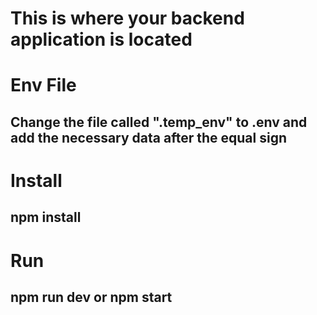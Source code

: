 # This is where your backend application is located

# Env File

## Change the file called ".temp_env" to .env and add the necessary data after the equal sign

# Install

## npm install

# Run 

## npm run dev or npm start
